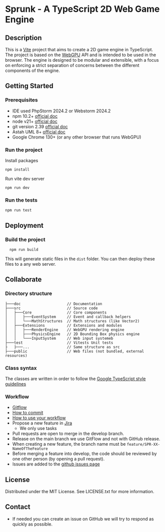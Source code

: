 # Sprunk - A TypeScript 2D Web Game Engine

## Description
This is a [Vite](https://vitejs.dev/) project that aims to create a 2D game engine in TypeScript. 
The project is based on the [WebGPU](https://gpuweb.github.io/gpuweb/) API and is intended to be used in the browser. 
The engine is designed to be modular and extensible, with a focus on enforcing a strict separation of concerns between the different components of the engine.

## Getting Started

### Prerequisites
* IDE used PhpStorm 2024.2 or Webstorm 2024.2
* npm 10.2+ [official doc](https://docs.npmjs.com/try-the-latest-stable-version-of-npm)
* node v21+ [official doc](https://nodejs.org/en/download)
* git version 2.39 [official doc](https://git-scm.com/)
* Astah UML 8+ [official doc](https://astah.net/products/astah-uml/)
* Google Chrome 130+ (or any other browser that runs WebGPU)

### Run the project
Install packages
```shell
npm install
```
Run vite dev server
```shell
npm run dev 
```

### Run the tests
```shell
npm run test
```

## Deployment
### Build the project
```shell
  npm run build
```
This will generate static files in the `dist` folder. 
You can then deploy these files to a any web server.

## Collaborate
### Directory structure
```shell
├───doc                     // Documentation
├───src                     // Source code
│   ├───Core                // Core components
│   │   ├───EventSystem     // Event and callback helpers
│   │   └───MathStructures  // Math structures (like Vector2)
│   ├───Extensions          // Extensions and modules
│   │   ├───RenderEngine    // WebGPU rendering engine
│   │   ├───PhysicsEngine   // 2D Bounding Box physics engine
│   │   └───InputSystem     // Web input systemeb
├───test                    // Vitests Unit tests
├   ├───...                 // Same structure as src
├───public                  // Web files (not bundled, external resources)
```
### Class syntax
The classes are written in order to follow the [Google TypeScript style guidelines](https://google.github.io/styleguide/tsguide.html#classes)

### Workflow
* [Gitflow](https://www.atlassian.com/fr/git/tutorials/comparing-workflows/gitflow-workflow#:~:text=Gitflow%20est%20l'un%20des,les%20hotfix%20vers%20la%20production.)
* [How to commit](https://www.conventionalcommits.org/en/v1.0.0/)
* [How to use your workflow](https://nvie.com/posts/a-successful-git-branching-model/)
* Propose a new feature in [Jira](https://ejcpnvprojects.atlassian.net/jira/software/projects/SPR/boards/5/backlog)
    * We only use tasks
* Pull requests are open to merge in the develop branch.
* Release on the main branch we use GitFlow and not with GitHub release.
* When creating a new feature, the branch name must be `feature/SPR-XX-NameOfTheFeature`
* Before merging a feature into develop, the code should be reviewed by one other person (by opening a pull request).
* Issues are added to the [github issues page](https://github.com/JuilletMikael/RIA-EggFlix/issues)

## License
Distributed under the MIT License. See LICENSE.txt for more information.

## Contact

* If needed you can create an issue on GitHub we will try to respond as quickly as possible.
